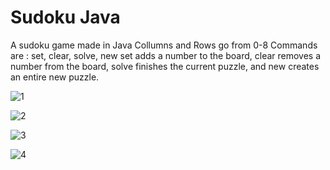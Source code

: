 # Sudoku Java
A sudoku game made in Java
Collumns and Rows go from 0-8
Commands are : set, clear, solve, new
set adds a number to the board, clear removes a number from the board, solve finishes the current puzzle, and new creates an entire new puzzle.

![1](https://github.com/RavenCunanan/SudokuJava/assets/63638637/9d72661c-4e6b-48ea-a82b-ad88e9b98dad)


![2](https://github.com/RavenCunanan/SudokuJava/assets/63638637/784cc8a3-449c-4a98-8e5f-058f365babc1)


![3](https://github.com/RavenCunanan/SudokuJava/assets/63638637/6ffb06bb-0fdd-4bd7-a3a2-edf3de78e441)


![4](https://github.com/RavenCunanan/SudokuJava/assets/63638637/578fd4e6-65f2-40a7-bbd8-aa7e19b05d84)
